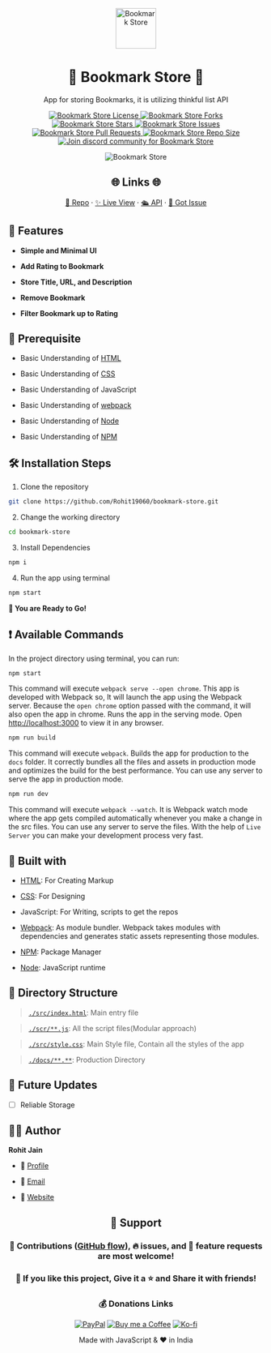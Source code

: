 <p align="center">
  <a href="https://rohit19060.github.io/bookmark-store/" title="Bookmark Store">
    <img src="https://kingtechnologies.in/assets/images/logo.png" width="80px" alt="Bookmark Store"/>
  </a>
</p>
<h1 align="center">🌟 Bookmark Store 🌟</h1>
<p align="center">App for storing Bookmarks, it is utilizing thinkful list API</p>

<p align="center">
<a href="https://github.com/Rohit19060/bookmark-store/blob/master/LICENSE" title="License">
<img src="https://img.shields.io/github/license/Rohit19060/bookmark-store?label=License&logo=Github&style=flat-square" alt="Bookmark Store License"/>
</a>
<a href="https://github.com/Rohit19060/bookmark-store/fork" title="Forks">
<img src="https://img.shields.io/github/forks/Rohit19060/bookmark-store?label=Forks&logo=Github&style=flat-square" alt="Bookmark Store Forks"/>
</a>
<a href="https://github.com/Rohit19060/bookmark-store/stargazers" title="Stars">
<img src="https://img.shields.io/github/stars/Rohit19060/bookmark-store?label=Stars&logo=Github&style=flat-square" alt="Bookmark Store Stars"/>
</a>
<a href="https://github.com/Rohit19060/bookmark-store/issues" title="Issues">
<img src="https://img.shields.io/github/issues/Rohit19060/bookmark-store?label=Issues&logo=Github&style=flat-square" alt="Bookmark Store Issues"/>
</a>
<a href="https://github.com/Rohit19060/bookmark-store/pulls" title="Pull Requests">
<img src="https://img.shields.io/github/issues-pr/Rohit19060/bookmark-store?label=Pull%20Requests&logo=Github&style=flat-square" alt="Bookmark Store Pull Requests"/>
</a>
<a href="https://github.com/Rohit19060/bookmark-store" title="Repo Size">
<img src="https://img.shields.io/github/repo-size/Rohit19060/bookmark-store?label=Repo%20Size&logo=Github&style=flat-square" alt="Bookmark Store Repo Size"/>
</a>
<a href="https://discord.gg/2wpHNSjwm2" title="Join King Tech's Community">
<img src="https://img.shields.io/discord/737854816402800690?color=%236d82cb&label=Join%20Community&logo=discord&logoColor=%23FFFFFF&style=flat-square" alt="Join discord community for Bookmark Store"/>
</a>
</p>

<p align="center" title="Bookmark Store"><img src="./assets/images/main.gif" alt="Bookmark Store"/></p>

<h2 align="center">🌐 Links 🌐</h2>
<p align="center">
    <a href="https://github.com/Rohit19060/bookmark-store" title="Bookmark Store Repo">📂 Repo</a>
    ·
    <a href="https://rohit19060.github.io/bookmark-store/" title="Visit">✨ Live View</a>
    ·
    <a href="https://thinkful-list-api.herokuapp.com/rohit/bookmarks" title="API">🛳 API</a>
    ·
    <a href="https://github.com/Rohit19060/bookmark-store/issues/new/choose" title="🐛Report Bug/🎊Request Feature">🚀 Got Issue</a>
</p>

## 🚀 Features

- **Simple and Minimal UI**

- **Add Rating to Bookmark**

- **Store Title, URL, and Description**

- **Remove Bookmark**

- **Filter Bookmark up to Rating**

## 🦋 Prerequisite

- Basic Understanding of [HTML](https://youtu.be/JHv2jmnrLlA "HTML - First Step Towards Web Development")

- Basic Understanding of [CSS](https://youtu.be/d1tP7ow7HbQ "CSS - Second Step Towards Web Development")

- Basic Understanding of JavaScript

- Basic Understanding of [webpack](https://webpack.js.org/ "webpack")

- Basic Understanding of [Node](https://nodejs.org/ "Node")

- Basic Understanding of [NPM](https://www.npmjs.com/ "NPM")

## 🛠️ Installation Steps

1. Clone the repository

```Bash
git clone https://github.com/Rohit19060/bookmark-store.git
```

2. Change the working directory

```Bash
cd bookmark-store
```

3. Install Dependencies

```Bash
npm i
```

4. Run the app using terminal

```Bash
npm start
```

**🎇 You are Ready to Go!**

## ❗ Available Commands

In the project directory using terminal, you can run:

```Bash
npm start
```

This command will execute `webpack serve --open chrome`. This app is developed with Webpack so, It will launch the app using the Webpack server. Because the `open chrome` option passed with the command, it will also open the app in chrome. Runs the app in the serving mode. Open [http://localhost:3000](http://localhost:3000) to view it in any browser.

```Bash
npm run build
```

This command will execute `webpack`. Builds the app for production to the `docs` folder. It correctly bundles all the files and assets in production mode and optimizes the build for the best performance. You can use any server to serve the app in production mode.

```Bash
npm run dev
```

This command will execute `webpack --watch`. It is Webpack watch mode where the app gets compiled automatically whenever you make a change in the src files. You can use any server to serve the files. With the help of `Live Server` you can make your development process very fast.

## 👷 Built with

- [HTML](https://youtu.be/JHv2jmnrLlA "HTML - First Step Towards Web Development"): For Creating Markup

- [CSS](https://youtu.be/d1tP7ow7HbQ "CSS - Second Step Towards Web Development"): For Designing

- JavaScript: For Writing, scripts to get the repos

- [Webpack](https://webpack.js.org/ "Webpack"): As module bundler. Webpack takes modules with dependencies and generates static assets representing those modules.

- [NPM](https://www.npmjs.com/ "NPM"): Package Manager

- [Node](https://nodejs.org/en/ "Node"): JavaScript runtime

## 📂 Directory Structure

> [`./src/index.html`](https://github.com/Rohit19060/bookmark-store/blob/main/src/index.html "Bookmark Store"): Main entry file

> [`./scr/**.js`](https://github.com/Rohit19060/bookmark-store/tree/main/src "Src Directory"): All the script files(Modular approach)

> [`./src/style.css`](https://github.com/Rohit19060/bookmark-store/blob/main/src/style.css "Styles"): Main Style file, Contain all the styles of the app

> [`./docs/**.**`](https://github.com/Rohit19060/bookmark-store/tree/main/docs "Production"): Production Directory

## 🎊 Future Updates

- [ ] Reliable Storage

## 🧑🏻 Author

**Rohit Jain**

- 🌌 [Profile](https://github.com/Rohit19060 "Rohit Jain")

- 🏮 [Email](mailto:rohitjain19060@gmail.com?subject=Hi%20from%20Bookmark%20Store "Hi!")

- 🦁 [Website](https://kingtechnologies.in "Welcome")

<h2 align="center">🤝 Support</h2>

<h3 align="center">🎀 Contributions (<a href="https://guides.github.com/introduction/flow" title="GitHub flow">GitHub flow</a>), 🔥 issues, and 🥮 feature requests are most welcome!</h3>

<h3 align="center">💙 If you like this project, Give it a ⭐ and Share it with friends!</h3>
<h3 align="center">💰 Donations Links</h3>
<p align="center">
<a href="https://www.paypal.me/kingrohitJ" title="PayPal"><img src="https://kingtechnologies.in/assets/images/paypal.png" alt="PayPal"/></a>
<a href="https://www.buymeacoffee.com/rohitjain" title="Buy me a Coffee"><img src="https://kingtechnologies.in/assets/images/coffee.png" alt="Buy me a Coffee"/></a>
<a href="https://ko-fi.com/rohitjain" title="Ko-fi"><img src="https://kingtechnologies.in/assets/images/kofi.png" alt="Ko-fi"/></a>
</p>

<p align="center">Made with JavaScript & ❤️ in India</p>
